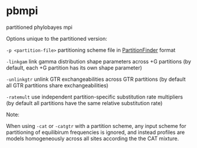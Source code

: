 pbmpi
=====

partitioned phylobayes mpi

Options unique to the partitioned version:

`-p <partition-file>` partitioning scheme file in [PartitionFinder](http://www.robertlanfear.com/partitionfinder/) format

`-linkgam` link gamma distribution shape parameters across +G partitions (by default, each +G partition has its own shape parameter) 

`-unlinkgtr` unlink GTR exchangeabilities across GTR partitions (by default all GTR partitions share exchangeabilities)

`-ratemult` use independent partition-specific substitution rate multipliers (by default all partitions have the same relative substitution rate)

Note:

When using `-cat` or `-catgtr` with a partition scheme, any input scheme for partitioning of equilibirum frequencies is ignored, and instead profiles are models homogeneously across all sites according the the CAT mixture.
